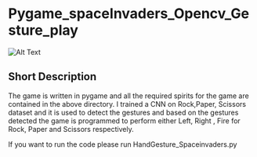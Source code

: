 # Pygame_spaceInvaders_Opencv_Gesture_play


![Alt Text](https://github.com/prudhvireddym/Pygame_spaceInvaders_Opencv_Gesture_play/blob/master/Demo/SPaceinvaders_Opencv%20Gestures%20Final%20project.gif?raw=true)


## Short Description
The game is written in pygame and all the required spirits for the game are contained in the above directory. I trained a CNN on Rock,Paper, Scissors dataset and it is used to detect the gestures and based on the gestures detected the game is programmed to perform either Left, Right , Fire for Rock, Paper and Scissors respectively.

If you want to run the code please run HandGesture_Spaceinvaders.py

